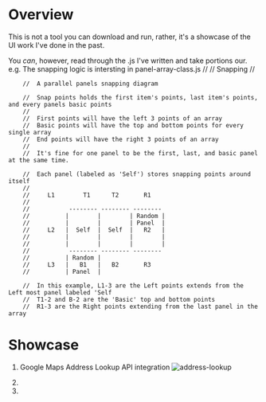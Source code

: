 # Overview
This is not a tool you can download and run, rather, it's a showcase of the UI work I've done in the past.

You _can_, however, read through the .js I've written and take portions our.
e.g. The snapping logic is intersting in panel-array-class.js
        //
        // Snapping
        //

        //  A parallel panels snapping diagram

        //  Snap points holds the first item's points, last item's points, and every panels basic points
        //
        //  First points will have the left 3 points of an array
        //  Basic points will have the top and bottom points for every single array
        //  End points will have the right 3 points of an array
        //
        //  It's fine for one panel to be the first, last, and basic panel at the same time.

        //  Each panel (labeled as 'Self') stores snapping points around itself
        //
        //     L1        T1      T2       R1
        //
        //           -------- -------- --------
        //          |        |        | Random |
        //          |        |        | Panel  |
        //     L2   |  Self  |  Self  |   R2   |
        //          |        |        |        |
        //          |        |        |        |
        //           -------- -------- --------
        //          | Random |
        //     L3   |   B1   |   B2       R3
        //          | Panel  |

        //  In this example, L1-3 are the Left points extends from the Left most panel labeled 'Self
        //  T1-2 and B-2 are the 'Basic' top and bottom points
        //  R1-3 are the Right points extending from the last panel in the array

# Showcase

1. Google Maps Address Lookup API integration
![address-lookup](https://github.com/user-attachments/assets/e06ccdc1-b1dd-4292-b9c7-659219458c0f)

2. 
3. 
